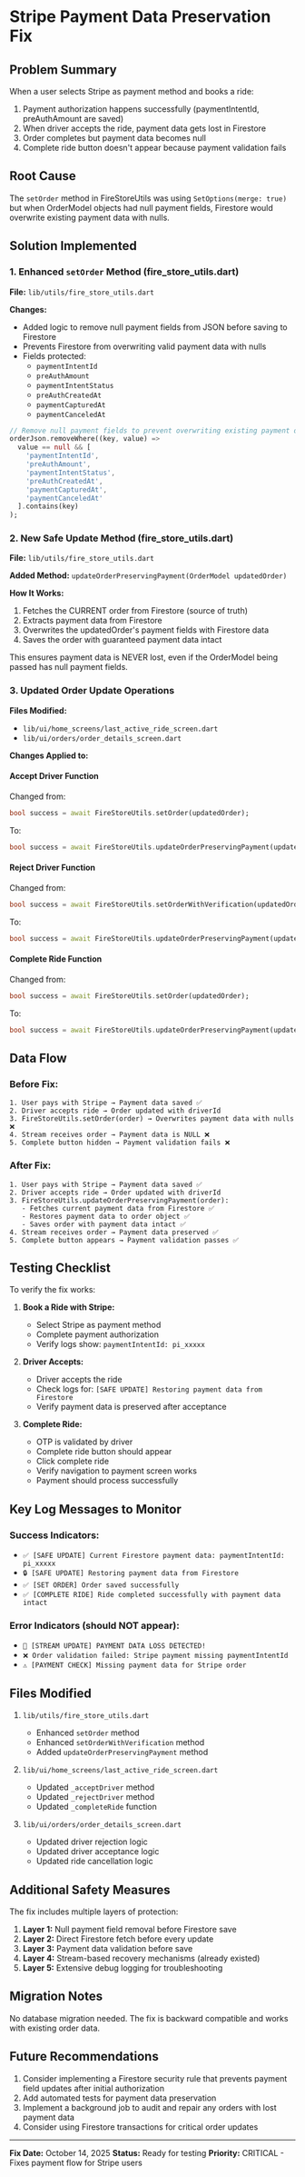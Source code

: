 # Stripe Payment Data Preservation Fix

## Problem Summary
When a user selects Stripe as payment method and books a ride:
1. Payment authorization happens successfully (paymentIntentId, preAuthAmount are saved)
2. When driver accepts the ride, payment data gets lost in Firestore
3. Order completes but payment data becomes null
4. Complete ride button doesn't appear because payment validation fails

## Root Cause
The `setOrder` method in FireStoreUtils was using `SetOptions(merge: true)` but when OrderModel objects had null payment fields, Firestore would overwrite existing payment data with nulls.

## Solution Implemented

### 1. Enhanced `setOrder` Method (fire_store_utils.dart)
**File:** `lib/utils/fire_store_utils.dart`

**Changes:**
- Added logic to remove null payment fields from JSON before saving to Firestore
- Prevents Firestore from overwriting valid payment data with nulls
- Fields protected:
  - `paymentIntentId`
  - `preAuthAmount`
  - `paymentIntentStatus`
  - `preAuthCreatedAt`
  - `paymentCapturedAt`
  - `paymentCanceledAt`

```dart
// Remove null payment fields to prevent overwriting existing payment data
orderJson.removeWhere((key, value) =>
  value == null && [
    'paymentIntentId',
    'preAuthAmount',
    'paymentIntentStatus',
    'preAuthCreatedAt',
    'paymentCapturedAt',
    'paymentCanceledAt'
  ].contains(key)
);
```

### 2. New Safe Update Method (fire_store_utils.dart)
**File:** `lib/utils/fire_store_utils.dart`

**Added Method:** `updateOrderPreservingPayment(OrderModel updatedOrder)`

**How It Works:**
1. Fetches the CURRENT order from Firestore (source of truth)
2. Extracts payment data from Firestore
3. Overwrites the updatedOrder's payment fields with Firestore data
4. Saves the order with guaranteed payment data intact

This ensures payment data is NEVER lost, even if the OrderModel being passed has null payment fields.

### 3. Updated Order Update Operations

**Files Modified:**
- `lib/ui/home_screens/last_active_ride_screen.dart`
- `lib/ui/orders/order_details_screen.dart`

**Changes Applied to:**

#### Accept Driver Function
Changed from:
```dart
bool success = await FireStoreUtils.setOrder(updatedOrder);
```

To:
```dart
bool success = await FireStoreUtils.updateOrderPreservingPayment(updatedOrder);
```

#### Reject Driver Function
Changed from:
```dart
bool success = await FireStoreUtils.setOrderWithVerification(updatedOrder);
```

To:
```dart
bool success = await FireStoreUtils.updateOrderPreservingPayment(updatedOrder);
```

#### Complete Ride Function
Changed from:
```dart
bool success = await FireStoreUtils.setOrder(updatedOrder);
```

To:
```dart
bool success = await FireStoreUtils.updateOrderPreservingPayment(updatedOrder);
```

## Data Flow

### Before Fix:
```
1. User pays with Stripe → Payment data saved ✅
2. Driver accepts ride → Order updated with driverId
3. FireStoreUtils.setOrder(order) → Overwrites payment data with nulls ❌
4. Stream receives order → Payment data is NULL ❌
5. Complete button hidden → Payment validation fails ❌
```

### After Fix:
```
1. User pays with Stripe → Payment data saved ✅
2. Driver accepts ride → Order updated with driverId
3. FireStoreUtils.updateOrderPreservingPayment(order):
   - Fetches current payment data from Firestore ✅
   - Restores payment data to order object ✅
   - Saves order with payment data intact ✅
4. Stream receives order → Payment data preserved ✅
5. Complete button appears → Payment validation passes ✅
```

## Testing Checklist

To verify the fix works:

1. **Book a Ride with Stripe:**
   - Select Stripe as payment method
   - Complete payment authorization
   - Verify logs show: `paymentIntentId: pi_xxxxx`

2. **Driver Accepts:**
   - Driver accepts the ride
   - Check logs for: `[SAFE UPDATE] Restoring payment data from Firestore`
   - Verify payment data is preserved after acceptance

3. **Complete Ride:**
   - OTP is validated by driver
   - Complete ride button should appear
   - Click complete ride
   - Verify navigation to payment screen works
   - Payment should process successfully

## Key Log Messages to Monitor

### Success Indicators:
- `✅ [SAFE UPDATE] Current Firestore payment data: paymentIntentId: pi_xxxxx`
- `🔒 [SAFE UPDATE] Restoring payment data from Firestore`
- `✅ [SET ORDER] Order saved successfully`
- `✅ [COMPLETE RIDE] Ride completed successfully with payment data intact`

### Error Indicators (should NOT appear):
- `🚨 [STREAM UPDATE] PAYMENT DATA LOSS DETECTED!`
- `❌ Order validation failed: Stripe payment missing paymentIntentId`
- `⚠️ [PAYMENT CHECK] Missing payment data for Stripe order`

## Files Modified

1. `lib/utils/fire_store_utils.dart`
   - Enhanced `setOrder` method
   - Enhanced `setOrderWithVerification` method
   - Added `updateOrderPreservingPayment` method

2. `lib/ui/home_screens/last_active_ride_screen.dart`
   - Updated `_acceptDriver` method
   - Updated `_rejectDriver` method
   - Updated `_completeRide` function

3. `lib/ui/orders/order_details_screen.dart`
   - Updated driver rejection logic
   - Updated driver acceptance logic
   - Updated ride cancellation logic

## Additional Safety Measures

The fix includes multiple layers of protection:

1. **Layer 1:** Null payment field removal before Firestore save
2. **Layer 2:** Direct Firestore fetch before every update
3. **Layer 3:** Payment data validation before save
4. **Layer 4:** Stream-based recovery mechanisms (already existed)
5. **Layer 5:** Extensive debug logging for troubleshooting

## Migration Notes

No database migration needed. The fix is backward compatible and works with existing order data.

## Future Recommendations

1. Consider implementing a Firestore security rule that prevents payment field updates after initial authorization
2. Add automated tests for payment data preservation
3. Implement a background job to audit and repair any orders with lost payment data
4. Consider using Firestore transactions for critical order updates

---

**Fix Date:** October 14, 2025
**Status:** Ready for testing
**Priority:** CRITICAL - Fixes payment flow for Stripe users
